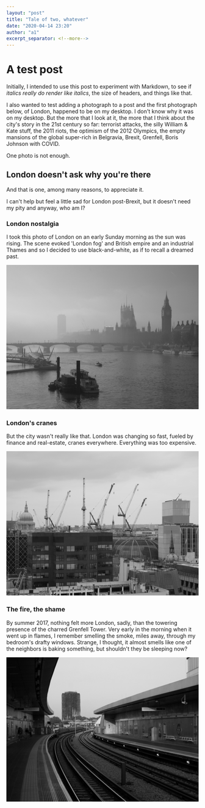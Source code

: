 ```yaml
---
layout: "post"
title: "Tale of two, whatever"
date: "2020-04-14 23:20"
author: "a1"
excerpt_separator: <!--more-->
---
```


# A test post
Initially, I intended to use this post to experiment with Markdown, to see if _italics really do render like italics_, the size of headers, and things like that.

I also wanted to test adding a photograph to a post and the first  photograph below, of London, happened to be on my desktop. <!--more--> I don't know why it was on my desktop. But the more that I look at it, the more that I think about the city's story in the 21st century so far: terrorist attacks, the silly William & Kate stuff, the 2011 riots, the optimism of the 2012 Olympics, the empty mansions of the global super-rich in Belgravia, Brexit, Grenfell, Boris Johnson with COVID.

One photo is not enough.

## London doesn't ask why you're there

And that is one, among many reasons, to appreciate it.

I can't help but feel a little sad for London post-Brexit, but it doesn't need my pity and anyway, who am I?

### London nostalgia

I took this photo of London on an early Sunday morning as the sun was rising. The scene evoked 'London fog' and British empire and an industrial Thames and so I decided to use black-and-white, as if to recall a dreamed past.

![london photo](/assets/images/london-thames-bw.jpg)

### London's cranes

But the city wasn't really like that. London was changing so fast, fueled by finance and real-estate, cranes everywhere. Everything was too expensive.

![London cranes](/assets/images/london-cranes-bw.jpeg)

### The fire, the shame

By summer 2017, nothing felt more London, sadly, than the towering presence of the charred Grenfell Tower. Very early in the morning when it went up in flames, I remember smelling the smoke, miles away, through my bedroom's drafty windows. Strange, I thought, it almost smells like one of the neighbors is baking something, but shouldn't they be sleeping now?

![london grenfell](/assets/images/london-grenfell-bw.jpeg)
